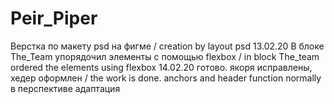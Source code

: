 # Peir_Piper
Верстка по макету psd на фигме / creation by layout psd 
13.02.20 В блоке The_Team упорядочил элементы с помощью flexbox / in block The_team ordered the elements using flexbox
14.02.20 готово. якоря исправлены, хедер оформлен / the work is done. anchors and header function normally
в перспективе адаптация
